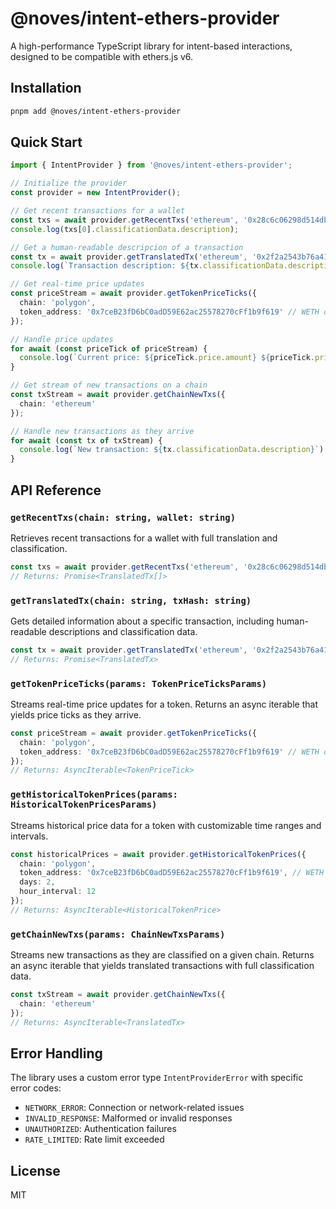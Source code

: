 # @noves/intent-ethers-provider

A high-performance TypeScript library for intent-based interactions, designed to be compatible with ethers.js v6.


## Installation

```bash
pnpm add @noves/intent-ethers-provider
```

## Quick Start

```typescript
import { IntentProvider } from '@noves/intent-ethers-provider';

// Initialize the provider
const provider = new IntentProvider();

// Get recent transactions for a wallet
const txs = await provider.getRecentTxs('ethereum', '0x28c6c06298d514db089934071355e5743bf21d60');
console.log(txs[0].classificationData.description);

// Get a human-readable descripcion of a transaction
const tx = await provider.getTranslatedTx('ethereum', '0x2f2a2543b76a4166549f7aab2e75bef0aefc5b0f');
console.log(`Transaction description: ${tx.classificationData.description}`);

// Get real-time price updates
const priceStream = await provider.getTokenPriceTicks({
  chain: 'polygon',
  token_address: '0x7ceB23fD6bC0adD59E62ac25578270cFf1b9f619' // WETH on Polygon
});

// Handle price updates
for await (const priceTick of priceStream) {
  console.log(`Current price: ${priceTick.price.amount} ${priceTick.price.currency}`);
}

// Get stream of new transactions on a chain
const txStream = await provider.getChainNewTxs({
  chain: 'ethereum'
});

// Handle new transactions as they arrive
for await (const tx of txStream) {
  console.log(`New transaction: ${tx.classificationData.description}`);
}
```

## API Reference

### `getRecentTxs(chain: string, wallet: string)`
Retrieves recent transactions for a wallet with full translation and classification.

```typescript
const txs = await provider.getRecentTxs('ethereum', '0x28c6c06298d514db089934071355e5743bf21d60');
// Returns: Promise<TranslatedTx[]>
```

### `getTranslatedTx(chain: string, txHash: string)`
Gets detailed information about a specific transaction, including human-readable descriptions and classification data.

```typescript
const tx = await provider.getTranslatedTx('ethereum', '0x2f2a2543b76a4166549f7aab2e75bef0aefc5b0f');
// Returns: Promise<TranslatedTx>
```

### `getTokenPriceTicks(params: TokenPriceTicksParams)`
Streams real-time price updates for a token. Returns an async iterable that yields price ticks as they arrive.

```typescript
const priceStream = await provider.getTokenPriceTicks({
  chain: 'polygon',
  token_address: '0x7ceB23fD6bC0adD59E62ac25578270cFf1b9f619' // WETH on Polygon
});
// Returns: AsyncIterable<TokenPriceTick>
```

### `getHistoricalTokenPrices(params: HistoricalTokenPricesParams)`
Streams historical price data for a token with customizable time ranges and intervals.

```typescript
const historicalPrices = await provider.getHistoricalTokenPrices({
  chain: 'polygon',
  token_address: '0x7ceB23fD6bC0adD59E62ac25578270cFf1b9f619', // WETH on Polygon
  days: 2,
  hour_interval: 12
});
// Returns: AsyncIterable<HistoricalTokenPrice>
```

### `getChainNewTxs(params: ChainNewTxsParams)`
Streams new transactions as they are classified on a given chain. Returns an async iterable that yields translated transactions with full classification data.

```typescript
const txStream = await provider.getChainNewTxs({
  chain: 'ethereum'
});
// Returns: AsyncIterable<TranslatedTx>
```

## Error Handling

The library uses a custom error type `IntentProviderError` with specific error codes:
- `NETWORK_ERROR`: Connection or network-related issues
- `INVALID_RESPONSE`: Malformed or invalid responses
- `UNAUTHORIZED`: Authentication failures
- `RATE_LIMITED`: Rate limit exceeded

## License

MIT